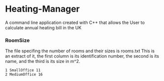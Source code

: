 # Heating-Manager
A command line application created with C++ that allows the User to calculate annual heating bill in the UK

### RoomSize
The file specifing the number of rooms and their sizes is rooms.txt
This is an extract of it, the first column is its identification number, the second is its name, and the third is its size in m^2.

```
1 SmallOffice 11
2 MediumOffice 16
```